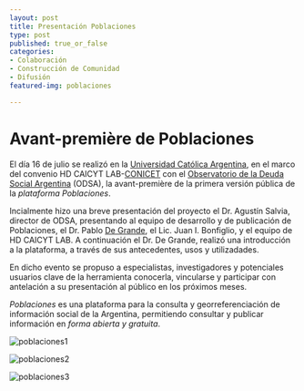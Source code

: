 ```yaml
---
layout: post
title: Presentación Poblaciones
type: post
published: true_or_false
categories:
- Colaboración
- Construcción de Comunidad
- Difusión
featured-img: poblaciones

---
```


# Avant-première de Poblaciones

El día 16 de julio se realizó en la <a href="http://uca.edu.ar/" target="_blank">Universidad Católica Argentina</a>, en el marco del convenio HD CAICYT LAB-<a href="https://www.conicet.gov.ar/" target="_blank">CONICET</a> con el <a href="http://uca.edu.ar/es/observatorio-de-la-deuda-social-argentina" target="_blank">Observatorio de la Deuda Social Argentina</a> (ODSA), la avant-première de la primera versión pública de la <em>plataforma Poblaciones</em>.

Incialmente hizo una breve presentación del proyecto el Dr. Agustín Salvia, director de ODSA, presentando al equipo de desarrollo y de publicación de Poblaciones, el Dr. Pablo <a href= "https://www.aacademica.org/pablo.de.grande" target="_blank">De Grande</a>, el Lic. Juan I. Bonfiglio, y el equipo de HD CAICYT LAB. A continuación el Dr. De Grande, realizó una introducción a  la plataforma, a través de sus antecedentes, usos y utilizadades. 

En dicho evento se propuso a especialistas, investigadores y potenciales usuarios clave de la herramienta conocerla, vincularse y participar con antelación a su presentación al público en los próximos meses.

<em>Poblaciones</em> es una plataforma para la consulta y georreferenciación de información social de la Argentina, permitiendo consultar y publicar información en <em>forma abierta y gratuita</em>.

![poblaciones1](/assets/img/posts/poblaciones1.jpg)

![poblaciones2](/assets/img/posts/poblaciones2.jpg)

![poblaciones3](/assets/img/posts/poblaciones3.jpg)